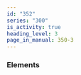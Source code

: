 ```yaml
---
id: "352"
series: "300"
is_activity: true
heading_level: 3
page_in_manual: 350-3
---
```


### Elements